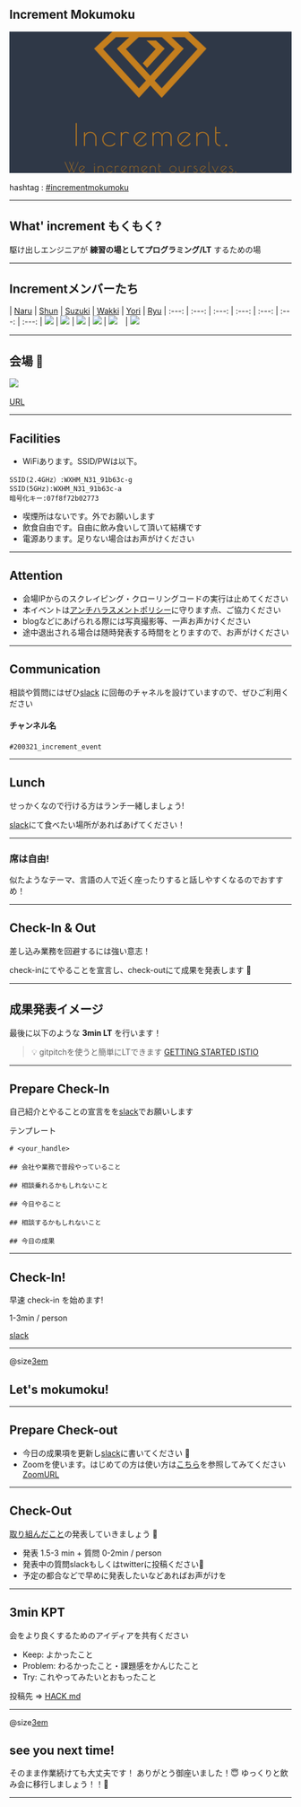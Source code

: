 ## Increment Mokumoku

![](/assets/images/increment_image_1.png)

hashtag : [#incrementmokumoku](https://twitter.com/hashtag/incrementmokumoku)

---

## What' increment もくもく?

駆け出しエンジニアが **練習の場としてプログラミング/LT** するための場


---

## Incrementメンバーたち

| [Naru](https://twitter.com/1026NT) | [Shun](https://twitter.com/syu_sss) | [Suzuki](https://twitter.com/1112_suzuki) | [Wakki](https://twitter.com/keita_frog23) | [Yori](https://twitter.com/yoriblog) | [Ryu](https://twitter.com/ray_20500)
| :---: | :---: | :---: | :---: | :---: | :---: | :---:
| ![](https://avatars1.githubusercontent.com/u/45118406?s=100&u=7a8a177afc05cd1abd42bbe0b4bc53fdf4d56afa&v=4) | ![](https://avatars1.githubusercontent.com/u/50896582?s=100&u=3dda2303711be850b2c717513e10592a76050db0&v=4) | ![](https://avatars0.githubusercontent.com/u/57358551?s=100&u=a7916448de3fcc7b2c420d92e2a2ff3c160b0c8d&v=4) | ![](https://avatars2.githubusercontent.com/u/47708232?s=100&u=4300a03ff3b6df0ad49fd113aaf1a81c8920183a&v=4) | ![](https://avatars2.githubusercontent.com/u/47884591?s=100&v=4)　|  <img src="https://avatars1.githubusercontent.com/u/49740401?s=100&v=4" width="100">

---


## 会場 👏

![](/assets/images/ncrement_even_space.jpg)

[URL](https://www.spacemarket.com/spaces/azabudaikamiya/rooms/TDWBbzsei0hwqpTx)

---

## Facilities

- WiFiあります。SSID/PWは以下。
```
SSID(2.4GHz）:WXHM_N31_91b63c-g
SSID(5GHz):WXHM_N31_91b63c-a
暗号化キー:07f8f72b02773
```
- 喫煙所はないです。外でお願いします
- 飲食自由です。自由に飲み食いして頂いて結構です
- 電源あります。足りない場合はお声がけください

---

## Attention

- 会場IPからのスクレイピング・クローリングコードの実行は止めてください
- 本イベントは[アンチハラスメントポリシー](http://25.ruby.or.jp/coc.ja.html)に守ります点、ご協力ください
- blogなどにあげられる際には写真撮影等、一声お声かけください
- 途中退出される場合は随時発表する時間をとりますので、お声がけください

---

## Communication

相談や質問にはぜひ[slack](https://increment-yourself.slack.com/) に回毎のチャネルを設けていますので、ぜひご利用ください

#### チャンネル名
`#200321_increment_event`

---

## Lunch

せっかくなので行ける方はランチ一緒しましょう!

[slack](https://increment-yourself.slack.com/)にて食べたい場所があればあげてください！

---

### 席は自由!

似たようなテーマ、言語の人で近く座ったりすると話しやすくなるのでおすすめ！

---

## Check-In & Out

差し込み業務を回避するには強い意志！

check-inにてやることを宣言し、check-outにて成果を発表します 💪

---

## 成果発表イメージ

最後に以下のような **3min LT** を行います！

> 💡 gitpitchを使うと簡単にLTできます
> [GETTING STARTED ISTIO](https://gitpitch.com/threetreeslight/slides/master?p=shinjuku-mokumoku/17)


---

## Prepare Check-In

自己紹介とやることの宣言をを[slack](https://increment-yourself.slack.com/)でお願いします

テンプレート
```
# <your_handle>

## 会社や業務で普段やっていること

## 相談乗れるかもしれないこと

## 今日やること

## 相談するかもしれないこと

## 今日の成果
```
---

## Check-In!

早速 check-in を始めます!

1-3min / person

[slack](https://increment-yourself.slack.com/)

---

@size[3em](💪)

## Let's mokumoku!

---

## Prepare Check-out

- 今日の成果項を更新し[slack](https://increment-yourself.slack.com/)に書いてください 🎉
- Zoomを使います。はじめての方は使い方は[こちら](https://zoom.us/jp-jp/meetings.html)を参照してみてください
[ZoomURL](https://zoom.us/j/523317715)
---

## Check-Out

[取り組んだこと](https://increment-yourself.slack.com/)の発表していきましょう 👏

- 発表 1.5-3 min + 質問 0-2min / person
- 発表中の質問slackもしくはtwitterに投稿ください💪
- 予定の都合などで早めに発表したいなどあればお声がけを

---

## 3min KPT

会をより良くするためのアイディアを共有ください

- Keep: よかったこと
- Problem: わるかったこと・課題感をかんじたこと
- Try: これやってみたいとおもったこと

投稿先 => [HACK md](https://hackmd.io/@JGVfSJaQTSG3N54ljpgoJw/H12_yl7II/edit)

---

@size[3em](👋)

## see you next time!

そのまま作業続けても大丈夫です！
ありがとう御座いました！😇
ゆっくりと飲み会に移行しましょう！！🍷

---
